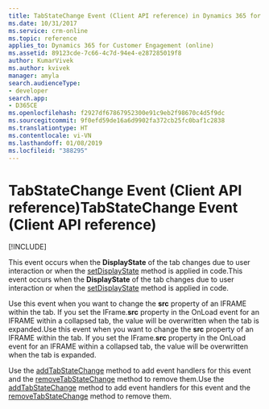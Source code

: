 ```yaml
---
title: TabStateChange Event (Client API reference) in Dynamics 365 for Customer Engagement| MicrosoftDocs
ms.date: 10/31/2017
ms.service: crm-online
ms.topic: reference
applies_to: Dynamics 365 for Customer Engagement (online)
ms.assetid: 89123cde-7c66-4c7d-94e4-e287285019f8
author: KumarVivek
ms.author: kvivek
manager: amyla
search.audienceType:
- developer
search.app:
- D365CE
ms.openlocfilehash: f2927df67867952300e91c9eb2f98670c4d5f9dc
ms.sourcegitcommit: 9f0efd59de16a6d9902fa372cb25fc0baf1c2838
ms.translationtype: HT
ms.contentlocale: vi-VN
ms.lasthandoff: 01/08/2019
ms.locfileid: "388295"
---
```

# <a name="tabstatechange-event-client-api-reference"></a><span data-ttu-id="b662b-102">TabStateChange Event (Client API reference)</span><span class="sxs-lookup"><span data-stu-id="b662b-102">TabStateChange Event (Client API reference)</span></span>

[!INCLUDE[](../../../../includes/cc_applies_to_update_9_0_0.md)]

<span data-ttu-id="b662b-103">This event occurs when the **DisplayState** of the tab changes due to user interaction or when the [setDisplayState](../formContext-ui-tabs/setDisplayState.md) method is applied in code.</span><span class="sxs-lookup"><span data-stu-id="b662b-103">This event occurs when the **DisplayState** of the tab changes due to user interaction or when the [setDisplayState](../formContext-ui-tabs/setDisplayState.md) method is applied in code.</span></span> 

<span data-ttu-id="b662b-104">Use this event when you want to change the **src** property of an IFRAME within the tab. If you set the IFrame.**src** property in the OnLoad event for an IFRAME within a collapsed tab, the value will be overwritten when the tab is expanded.</span><span class="sxs-lookup"><span data-stu-id="b662b-104">Use this event when you want to change the **src** property of an IFRAME within the tab. If you set the IFrame.**src** property in the OnLoad event for an IFRAME within a collapsed tab, the value will be overwritten when the tab is expanded.</span></span>

<span data-ttu-id="b662b-105">Use the [addTabStateChange](../formContext-ui-tabs/addTabStateChange.md) method to add event handlers for this event and the [removeTabStateChange](../formContext-ui-tabs/removeTabStateChange.md) method to remove them.</span><span class="sxs-lookup"><span data-stu-id="b662b-105">Use the [addTabStateChange](../formContext-ui-tabs/addTabStateChange.md) method to add event handlers for this event and the [removeTabStateChange](../formContext-ui-tabs/removeTabStateChange.md) method to remove them.</span></span>



